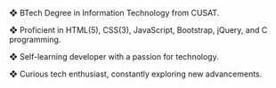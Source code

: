 ❖ BTech Degree in Information Technology from CUSAT.

❖ Proficient in HTML(5), CSS(3), JavaScript, Bootstrap, jQuery, and C programming.

❖ Self-learning developer with a passion for technology.

❖ Curious tech enthusiast, constantly exploring new advancements.


<!---
sahadcmd/sahadcmd is a ✨ special ✨ repository because its `README.md` (this file) appears on your GitHub profile.
You can click the Preview link to take a look at your changes.
--->
